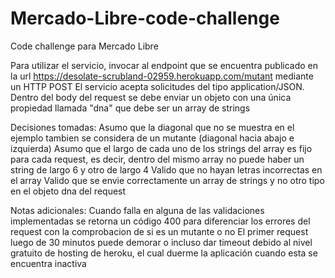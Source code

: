 # Mercado-Libre-code-challenge
Code challenge para Mercado Libre

Para utilizar el servicio, invocar al endpoint que se encuentra publicado en la url https://desolate-scrubland-02959.herokuapp.com/mutant mediante un HTTP POST
El servicio acepta solicitudes del tipo application/JSON. 
Dentro del body del request se debe enviar un objeto con una única propiedad llamada "dna" que debe ser un array de strings

Decisiones tomadas:
Asumo que la diagonal que no se muestra en el ejemplo tambien se considera de un mutante (diagonal hacia abajo e izquierda)
Asumo que el largo de cada uno de los strings del array es fijo para cada request, es decir, dentro del mismo array no puede haber un string de largo 6 y otro de largo 4
Valido que no hayan letras incorrectas en el array
Valido que se envie correctamente un array de strings y no otro tipo en el objeto dna del request

Notas adicionales:
Cuando falla en alguna de las validaciones implementadas se retorna un código 400 para diferenciar los errores del request con la comprobacion de si es un mutante o no
El primer request luego de 30 minutos puede demorar o incluso dar timeout debido al nivel gratuito de hosting de heroku, el cual duerme la aplicación cuando esta se encuentra inactiva

